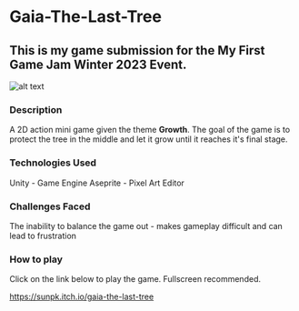 # Gaia-The-Last-Tree

## This is my game submission for the My First Game Jam Winter 2023 Event.

![alt text](https://img.itch.zone/aW1nLzExMjgzMDUzLnBuZw==/315x250%23c/%2BctqQL.png)

### Description 
A 2D action mini game given the theme **Growth**.
The goal of the game is to protect the tree in the middle and let it grow until it reaches it's final stage.

### Technologies Used
Unity - Game Engine
Aseprite - Pixel Art Editor

### Challenges Faced
The inability to balance the game out - makes gameplay difficult and can lead to frustration

### How to play
Click on the link below to play the game. Fullscreen recommended.

https://sunpk.itch.io/gaia-the-last-tree


